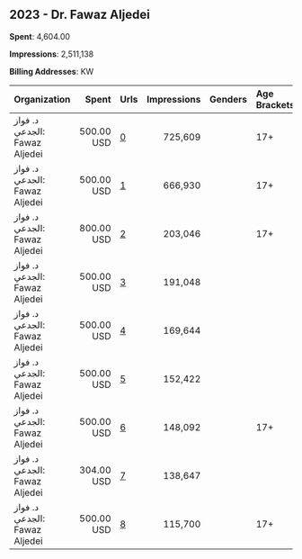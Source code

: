 ## 2023 - Dr. Fawaz Aljedei 
**Spent**: 4,604.00

**Impressions**: 2,511,138

**Billing Addresses**: KW

|Organization|Spent|Urls|Impressions|Genders|Age Brackets|Country Codes|
|:---|---:|:---|---:|:---|:---|:---|
|د. فواز الجدعي: Fawaz Aljedei|500.00 USD|[0](https://www.snap.com/political-ads/asset/1c51b61c36fbe4353cfa5261bd319dd3fb505ab2cf6652e2ea8946a894e53c07?mediaType=mp4)|725,609||17+|kuwait|
|د. فواز الجدعي: Fawaz Aljedei|500.00 USD|[1](https://www.snap.com/political-ads/asset/e4a2f01782ea875eb68aabebce74b27a486402d08733a8e54882a72e459b0265?mediaType=mp4)|666,930||17+|kuwait|
|د. فواز الجدعي: Fawaz Aljedei|800.00 USD|[2](https://www.snap.com/political-ads/asset/9b1b93034c55633317c82ea5be3aacbd48d0bc521254706bfc11cacbebbf3792?mediaType=mp4)|203,046||17+|kuwait|
|د. فواز الجدعي: Fawaz Aljedei|500.00 USD|[3](https://www.snap.com/political-ads/asset/5efcc260300f2ae0a91ca7b28509a24213c9f853db88f2f81ec4f55388a4d85b?mediaType=mp4)|191,048|||kuwait|
|د. فواز الجدعي: Fawaz Aljedei|500.00 USD|[4](https://www.snap.com/political-ads/asset/ece0fc79b5bce46f53516b4471d731bd3f982dd5c5f3d03222f9e2aa426e2856?mediaType=mp4)|169,644|||kuwait|
|د. فواز الجدعي: Fawaz Aljedei|500.00 USD|[5](https://www.snap.com/political-ads/asset/120baa945a6dc289f100fcb06a4d5ae7161daad4279332eb8d78ec111a66222d?mediaType=mp4)|152,422|||kuwait|
|د. فواز الجدعي: Fawaz Aljedei|500.00 USD|[6](https://www.snap.com/political-ads/asset/1e4a7c64321840484ff8b98eb670a42e98daa12e7dc4e45d72dfa1a564363960?mediaType=png)|148,092||17+|kuwait|
|د. فواز الجدعي: Fawaz Aljedei|304.00 USD|[7](https://www.snap.com/political-ads/asset/7832a20d32928d068a57254ff6a2c09b92ab40722a32c7245c3b76d809a57cc6?mediaType=jpg)|138,647|||kuwait|
|د. فواز الجدعي: Fawaz Aljedei|500.00 USD|[8](https://www.snap.com/political-ads/asset/ea6067448352efa130c3f82f78bd27f220e1963fa4141fce80abfac365711a71?mediaType=mp4)|115,700||17+|kuwait|
